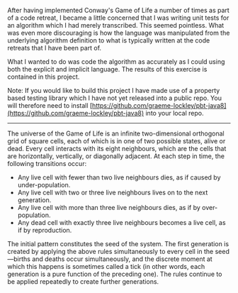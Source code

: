 After having implemented Conway's Game of Life a number of times as part of a code retreat, I became a little concerned 
that I was writing unit tests for an algorithm which I had merely transcribed.  This seemed pointless.  What was even more 
discouraging is how the language was manipulated from the underlying algorithm definition to what is typically written 
at the code retreats that I have been part of.

What I wanted to do was code the algorithm as accurately as I could
using both the explicit and implicit language.  The results of this exercise is contained in this project.


Note: If you would like to build this project I have made use of a property based testing library which I have not yet
released into a public repo.  You will therefore need to install [https://github.com/graeme-lockley/pbt-java8](https://github.com/graeme-lockley/pbt-java8)
into your local repo.

---

The universe of the Game of Life is an infinite two-dimensional orthogonal grid of square cells, each of which is in one of two possible states, alive or dead. Every cell interacts with its eight neighbours, which are the cells that are horizontally, vertically, or diagonally adjacent. At each step in time, the following transitions occur:

* Any live cell with fewer than two live neighbours dies, as if caused by under-population.
* Any live cell with two or three live neighbours lives on to the next generation.
* Any live cell with more than three live neighbours dies, as if by over-population.
* Any dead cell with exactly three live neighbours becomes a live cell, as if by reproduction.

The initial pattern constitutes the seed of the system. The first generation is created by applying the above rules simultaneously to every cell in the seed—births and deaths occur simultaneously, and the discrete moment at which this happens is sometimes called a tick (in other words, each generation is a pure function of the preceding one). The rules continue to be applied repeatedly to create further generations.